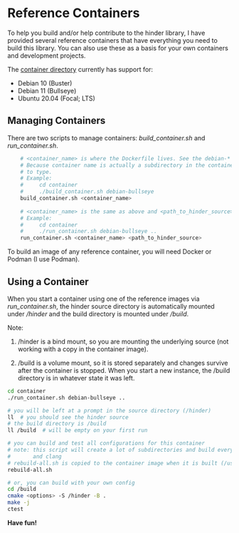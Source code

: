 # Reference Containers

To help you build and/or help contribute to the hinder library, I have provided several reference
containers that have everything you need to build this library. You can also use these as a basis
for your own containers and development projects.

The [container directory](../../container) currently has support for:

* Debian 10 (Buster)
* Debian 11 (Bullseye)
* Ubuntu 20.04 (Focal; LTS)

## Managing Containers

There are two scripts to manage containers: *build_container.sh* and *run_container.sh*.

```bash
    # <container_name> is where the Dockerfile lives. See the debian-* directories for examples.
    # Because container name is actually a subdirectory in the container directory, you can see what
    # to type. 
    # Example:
    #     cd container 
    #     ./build_container.sh debian-bullseye
    build_container.sh <container_name>
    
    # <container_name> is the same as above and <path_to_hinder_source> will almost certainly be "..".
    # Example: 
    #     cd container 
    #     ./run_container.sh debian-bullseye ..
    run_container.sh <container_name> <path_to_hinder_source>
```

To build an image of any reference container, you will need Docker or Podman (I use Podman).

## Using a Container

When you start a container using one of the reference images via _run_container.sh_, the
hinder source directory is automatically mounted under _/hinder_ and the build directory is mounted
under _/build_.

Note:

1. /hinder is a bind mount, so you are mounting the underlying source (not working with a copy in
   the container image).

2. /build is a volume mount, so it is stored separately and changes survive after the container is
   stopped. When you start a new instance, the /build directory is in whatever state it was left.

```bash
cd container
./run_container.sh debian-bullseye .. 

# you will be left at a prompt in the source directory (/hinder)
ll  # you should see the hinder source
# the build directory is /build
ll /build  # will be empty on your first run

# you can build and test all configurations for this container
# note: this script will create a lot of subdirectories and build every configuration for gcc 
#       and clang
# rebuild-all.sh is copied to the container image when it is built (/usr/local/bin/rebuild-all.sh)
rebuild-all.sh

# or, you can build with your own config
cd /build
cmake <options> -S /hinder -B .
make -j
ctest
```

**Have fun!**

